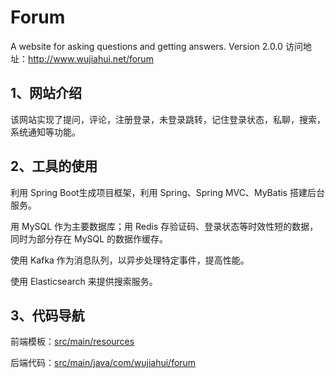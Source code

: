 # Forum
A website for asking questions and getting answers. Version 2.0.0
访问地址：http://www.wujiahui.net/forum

## 1、网站介绍
该网站实现了提问，评论，注册登录，未登录跳转，记住登录状态，私聊，搜索，系统通知等功能。

## 2、工具的使用
利用 Spring Boot生成项目框架，利用 Spring、Spring MVC、MyBatis 搭建后台服务。

用 MySQL 作为主要数据库；用 Redis 存验证码、登录状态等时效性短的数据，
同时为部分存在 MySQL 的数据作缓存。

使用 Kafka 作为消息队列，以异步处理特定事件，提高性能。

使用 Elasticsearch 来提供搜索服务。

## 3、代码导航
前端模板：[src/main/resources](https://github.com/NgCafai/forum/tree/master/src/main/resources)

后端代码：[src/main/java/com/wujiahui/forum](https://github.com/NgCafai/forum/tree/master/src/main/java/com/wujiahui/forum)
